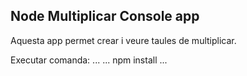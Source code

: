 ## Node Multiplicar Console app
Aquesta app permet crear i veure taules de multiplicar.

Executar comanda:
...
...
npm install
...